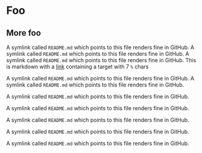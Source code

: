 # Foo

## More foo
A symlink called `README.md` which points to this file renders fine in GitHub. A symlink called `README.md` which points to this file renders fine in GitHub. A symlink called `README.md` which points to this file renders fine in GitHub. This is markdown with a [link](%%%%%%%) containing a target with 7 `%` chars

A symlink called `README.md` which points to this file renders fine in GitHub.
A symlink called `README.md` which points to this file renders fine in GitHub.

A symlink called `README.md` which points to this file renders fine in GitHub.

A symlink called `README.md` which points to this file renders fine in GitHub.

A symlink called `README.md` which points to this file renders fine in GitHub.

A symlink called `README.md` which points to this file renders fine in GitHub.

A symlink called `README.md` which points to this file renders fine in GitHub.


